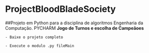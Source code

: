 # ProjectBloodBladeSociety

##Projeto em Python para a disciplina de algoritmos Engenharia da Computação. PYCHARM
**Jogo de Turnos e escolha de Campeãoes**

```
- Baixe o projeto completo

- Execute o modulo .py fileMain
```


